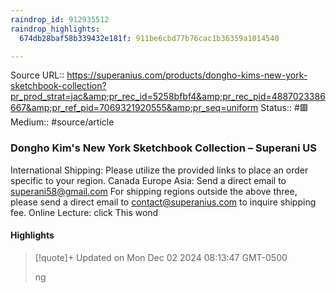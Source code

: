 ```yaml
---
raindrop_id: 912935512
raindrop_highlights:
  674db28baf58b339432e181f: 911be6cbd77b76cac1b36359a1014540

---
```


Source URL:: https://superanius.com/products/dongho-kims-new-york-sketchbook-collection?pr_prod_strat=jac&amp;pr_rec_id=5258bfbf4&amp;pr_rec_pid=4887023386667&amp;pr_ref_pid=7069321920555&amp;pr_seq=uniform
Status:: #🟥
Medium:: #source/article


### Dongho Kim&#39;s New York Sketchbook Collection – Superani US

International Shipping: Please utilize the provided links to place an order specific to your region. Canada Europe Asia: Send a direct email to superani58@gmail.com For shipping regions outside the above three, please send a direct email to contact@superanius.com to inquire shipping fee. Online Lecture: click This wond

#### Highlights

> [!quote]+ Updated on Mon Dec 02 2024 08:13:47 GMT-0500
>
> ng
